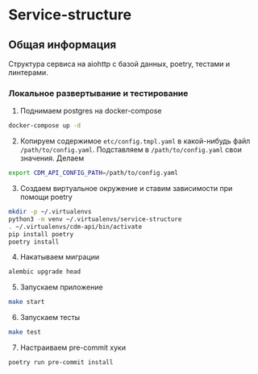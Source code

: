 # Service-structure
## Общая информация
Структура сервиса на aiohttp с базой данных, poetry, тестами и линтерами.

### Локальное развертывание и тестирование

1. Поднимаем postgres на docker-compose
```bash
docker-compose up -d
```

2. Копируем содержимое `etc/config.tmpl.yaml` в какой-нибудь файл `/path/to/config.yaml`. Подставляем в `/path/to/config.yaml` свои значения. Делаем
```bash
export CDM_API_CONFIG_PATH=/path/to/config.yaml
```

3. Создаем виртуальное окружение и ставим зависимости при помощи poetry
```bash
mkdir -p ~/.virtualenvs
python3 -m venv ~/.virtualenvs/service-structure
. ~/.virtualenvs/cdm-api/bin/activate
pip install poetry
poetry install
```

4. Накатываем миграции
```bash
alembic upgrade head
```

5. Запускаем приложение
```bash
make start
```

6. Запускаем тесты
```bash
make test
```

7. Настраиваем pre-commit хуки
```bash
poetry run pre-commit install
```